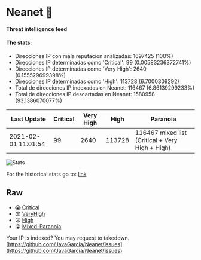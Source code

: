 # Neanet :hocho:
#### Threat intelligence feed
#### The stats:

- Direcciones IP con mala reputacion analizadas: 1697425 (100%)
- Direcciones IP determinadas como 'Critical':  99 (0.00583236372741%)
- Direcciones IP determinadas como 'Very High':  2640 (0.155529699398%)
- Direcciones IP determinadas como 'High':  113728 (6.7000309292)
- Total de direcciones IP indexadas en Neanet:  116467 (6.86139299233%)
- Total de direcciones IP descartadas en Neanet:  1580958 (93.1386070077%)

| Last Update | Critical | Very High | High | Paranoia |
| --- | --- | --- | --- | --- |
| 2021-02-01 11:01:54 | 99 | 2640 | 113728 | 116467 mixed list (Critical + Very High + High)|

![Stats](https://docs.google.com/spreadsheets/d/e/2PACX-1vSnaNMIXVabIpDJjufMlzH7poXnshF3mgd8Is1g9ytUEzVsP5my4Trn8f-xkoLLQ38xpL3HtmUexLo6/pubchart?oid=501124687&format=image)

For the historical stats go to: [link](/stats.csv)
## Raw
- :scream: [Critical](https://raw.githubusercontent.com/JavaGarcia/Neanet/master/blacklists/neanet_critical.txt)
- :fearful: [VeryHigh](https://raw.githubusercontent.com/JavaGarcia/Neanet/master/blacklists/neanet_veryHigh.txtt)
- :frowning: [High](https://raw.githubusercontent.com/JavaGarcia/Neanet/master/blacklists/neanet_high.txt)
- :dizzy_face: [Mixed-Paranoia](https://raw.githubusercontent.com/JavaGarcia/Neanet/master/blacklists/neanet_all.txt)


Your IP is indexed? You may request to takedown. [https://github.com/JavaGarcia/Neanet/issues](https://github.com/JavaGarcia/Neanet/issues)









































































































































































































































































































































































































































































































































































































































































































































































































































































































































































































































































































































































































































































































































































































































































































































































































































































































































































































































































































































































































































































































































































































































































































































































































































































































































































































































































































































































































































































































































































































































































































































































































































































































































































































































































































































































































































































































































































































































































































































































































































